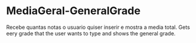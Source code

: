 # MediaGeral-GeneralGrade
 Recebe quantas notas o usuario quiser inserir e mostra a media total. Gets eery grade that the user wants to type and shows the general grade.
